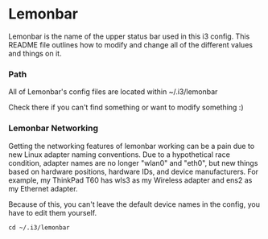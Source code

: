 # Lemonbar

Lemonbar is the name of the upper status bar used in this i3 config. This README
file outlines how to modify and change all of the different values and things on
it.

### Path

All of Lemonbar's config files are located within ~/.i3/lemonbar

Check there if you can't find something or want to modify something :)

### Lemonbar Networking

Getting the networking features of lemonbar working can be a pain due to new
Linux adapter naming conventions. Due to a hypothetical race condition, adapter
names are no longer "wlan0" and "eth0", but new things based on hardware
positions, hardware IDs, and device manufacturers. For example, my ThinkPad T60
has wls3 as my Wireless adapter and ens2 as my Ethernet adapter.

Because of this, you can't leave the default device names in the config, you
have to edit them yourself.

```
cd ~/.i3/lemonbar
```
